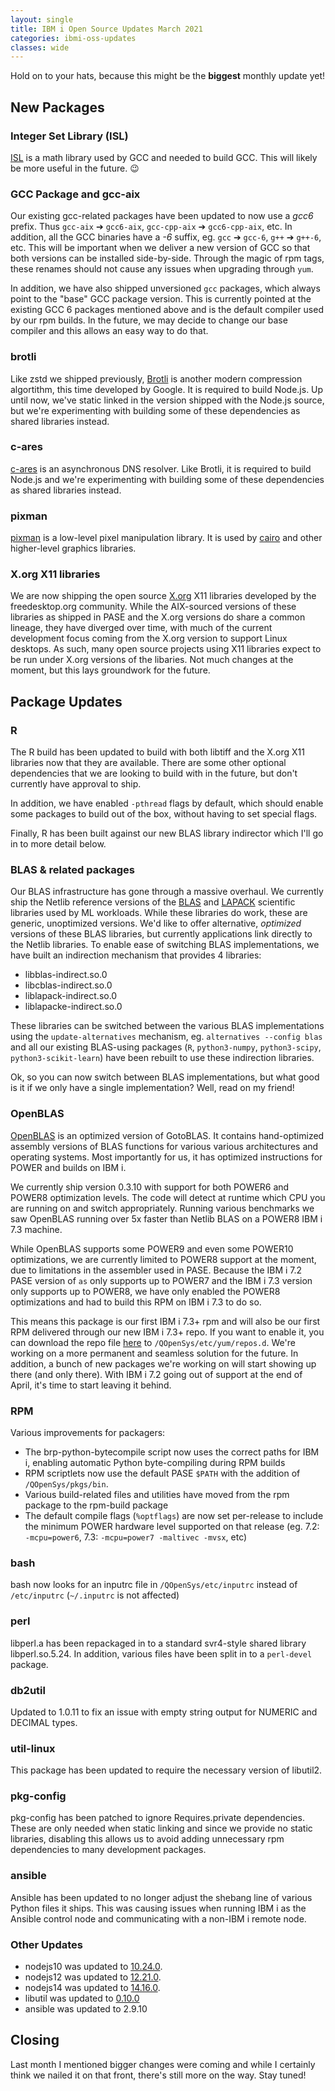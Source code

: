 ```yaml
---
layout: single
title: IBM i Open Source Updates March 2021
categories: ibmi-oss-updates
classes: wide
---
```


Hold on to your hats, because this might be the **biggest** monthly update yet!

## New Packages

### Integer Set Library (ISL)

[ISL](http://isl.gforge.inria.fr/) is a math library used by GCC and needed to build GCC. This will likely be more useful in the future. :wink:

### GCC Package and gcc-aix

Our existing gcc-related packages have been updated to now use a _gcc6_ prefix. Thus `gcc‑aix`&nbsp;➔&nbsp;`gcc6‑aix`, `gcc‑cpp‑aix`&nbsp;➔&nbsp;`gcc6‑cpp‑aix`, etc. In addition, all the GCC binaries have a _-6_ suffix, eg. `gcc`&nbsp;➔&nbsp;`gcc‑6`, `g++`&nbsp;➔&nbsp;`g++‑6`, etc. This will be important when we deliver a new version of GCC so that both versions can be installed side-by-side. Through the magic of rpm tags, these renames should not cause any issues when upgrading through `yum`.

In addition, we have also shipped unversioned `gcc` packages, which always point to the "base" GCC package version. This is currently pointed at the existing GCC 6 packages mentioned above and is the default compiler used by our rpm builds. In the future, we may decide to change our base compiler and this allows an easy way to do that.

### brotli

Like zstd we shipped previously, [Brotli](https://github.com/google/brotli#introduction) is another modern compression algortithm, this time developed by Google. It is required to build Node.js. Up until now, we've static linked in the version shipped with the Node.js source, but we're experimenting with building some of these dependencies as shared libraries instead.

### c-ares

[c-ares](https://c-ares.haxx.se) is an asynchronous DNS resolver. Like Brotli, it is required to build Node.js and we're experimenting with building some of these dependencies as shared libraries instead.

### pixman

[pixman](http://pixman.org/) is a low-level pixel manipulation library. It is used by [cairo](https://www.cairographics.org/) and other higher-level graphics libraries.

### X.org X11 libraries

We are now shipping the open source [X.org](https://www.x.org/wiki/) X11 libraries developed by the freedesktop.org community. While the AIX-sourced versions of these libraries as shipped in PASE and the X.org versions do share a common lineage, they have diverged over time, with much of the current development focus coming from the X.org version to support Linux desktops. As such, many open source projects using X11 libraries expect to be run under X.org versions of the libaries. Not much changes at the moment, but this lays groundwork for the future.

## Package Updates

### R

The R build has been updated to build with both libtiff and the X.org X11 libraries now that they are available. There are some other optional dependencies that we are looking to build with in the future, but don't currently have approval to ship.

In addition, we have enabled `-pthread` flags by default, which should enable some packages to build out of the box, without having to set special flags.

Finally, R has been built against our new BLAS library indirector which I'll go in to more detail below.

### BLAS & related packages

Our BLAS infrastructure has gone through a massive overhaul. We currently ship the Netlib reference versions of the [BLAS](https://www.netlib.org/blas/) and [LAPACK](http://www.netlib.org/lapack/) scientific libraries used by ML workloads. While these libraries do work, these are generic, unoptimized versions. We'd like to offer alternative, _optimized_ versions of these BLAS libraries, but currently applications link directly to the Netlib libraries. To enable ease of switching BLAS implementations, we have built an indirection mechanism that provides 4 libraries:

- libblas-indirect.so.0
- libcblas-indirect.so.0
- liblapack-indirect.so.0
- liblapacke-indirect.so.0

These libraries can be switched between the various BLAS implementations using the `update-alternatives` mechanism, eg. `alternatives --config blas` and all our existing BLAS-using packages (`R`, `python3-numpy`, `python3-scipy`, `python3-scikit-learn`) have been rebuilt to use these indirection libraries.

Ok, so you can now switch between BLAS implementations, but what good is it if we only have a single implementation? Well, read on my friend!

### OpenBLAS

[OpenBLAS](http://www.openblas.net/) is an optimized version of GotoBLAS. It contains hand-optimized assembly versions of BLAS functions for various various architectures and operating systems. Most importantly for us, it has optimized instructions for POWER and builds on IBM i.

We currently ship version 0.3.10 with support for both POWER6 and POWER8 optimization levels. The code will detect at runtime which CPU you are running on and switch appropriately. Running various benchmarks we saw OpenBLAS running over 5x faster than Netlib BLAS on a POWER8 IBM i 7.3 machine.

While OpenBLAS supports some POWER9 and even some POWER10 optimizations, we are currently limited to POWER8 support at the moment, due to limitations in the assembler used in PASE. Because the IBM i 7.2 PASE version of `as` only supports up to POWER7 and the IBM i 7.3 version only supports up to POWER8, we have only enabled the POWER8 optimizations and had to build this RPM on IBM i 7.3 to do so.

This means this package is our first IBM i 7.3+ rpm and will also be our first RPM delivered through our new IBM i 7.3+ repo. If you want to enable it, you can download the repo file [here](https://public.dhe.ibm.com/software/ibmi/products/pase/rpms/ibm-7.3.repo) to `/QOpenSys/etc/yum/repos.d`. We're working on a more permanent and seamless solution for the future. In addition, a bunch of new packages we're working on will start showing up there (and only there). With IBM i 7.2 going out of support at the end of April, it's time to start leaving it behind.

### RPM

Various improvements for packagers:

- The brp-python-bytecompile script now uses the correct paths for IBM i, enabling automatic Python byte-compiling during RPM builds
- RPM scriptlets now use the default PASE `$PATH` with the addition of `/QOpenSys/pkgs/bin`.
- Various build-related files and utilities have moved from the rpm package to the rpm-build package
- The default compile flags (`%optflags`) are now set per-release to include the minimum POWER hardware level supported on that release (eg. 7.2: `-mcpu=power6`, 7.3: `-mcpu=power7 -maltivec -mvsx`, etc)

### bash

bash now looks for an inputrc file in `/QOpenSys/etc/inputrc` instead of `/etc/inputrc` (`~/.inputrc` is not affected)

### perl

libperl.a has been repackaged in to a standard svr4-style shared library libperl.so.5.24. In addition, various files have been split in to a `perl-devel` package.

### db2util

Updated to 1.0.11 to fix an issue with empty string output for NUMERIC and DECIMAL types.

### util-linux

This package has been updated to require the necessary version of libutil2.

### pkg-config

pkg-config has been patched to ignore Requires.private dependencies. These are only needed when static linking and since we provide no static libraries, disabling this allows us to avoid adding unnecessary rpm dependencies to many development packages.

### ansible

Ansible has been updated to no longer adjust the shebang line of various Python files it ships. This was causing issues when running IBM i as the Ansible control node and communicating with a non-IBM i remote node.

### Other Updates

- nodejs10 was updated to [10.24.0](https://nodejs.org/en/blog/release/v10.24.0/).
- nodejs12 was updated to [12.21.0](https://nodejs.org/en/blog/release/v12.21.0/).
- nodejs14 was updated to [14.16.0](https://nodejs.org/en/blog/release/v14.16.0/).
- libutil was updated to [0.10.0](https://github.com/IBM/portlibfori/releases/tag/0.10.0)
- ansible was updated to 2.9.10

## Closing

Last month I mentioned bigger changes were coming and while I certainly think we nailed it on that front, there's still more on the way. Stay tuned!
